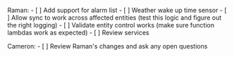 Raman:
    - [ ] Add support for alarm list
    - [ ] Weather wake up time sensor
    - [ ] Allow sync to work across affected entities (test this logic and figure out the right logging)
    - [ ] Validate entity control works (make sure function lambdas work as expected)
    - [ ] Review services

Cameron:
    - [ ] Review Raman's changes and ask any open questions
